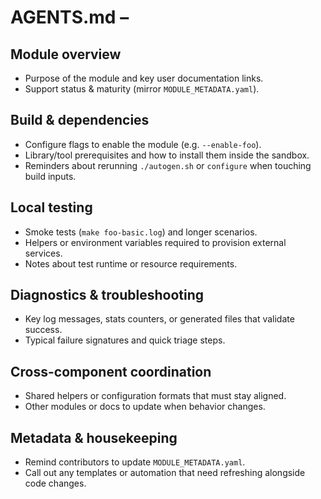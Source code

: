 # AGENTS.md – <module name>

## Module overview
- Purpose of the module and key user documentation links.
- Support status & maturity (mirror `MODULE_METADATA.yaml`).

## Build & dependencies
- Configure flags to enable the module (e.g. `--enable-foo`).
- Library/tool prerequisites and how to install them inside the sandbox.
- Reminders about rerunning `./autogen.sh` or `configure` when touching build
  inputs.

## Local testing
- Smoke tests (`make foo-basic.log`) and longer scenarios.
- Helpers or environment variables required to provision external services.
- Notes about test runtime or resource requirements.

## Diagnostics & troubleshooting
- Key log messages, stats counters, or generated files that validate success.
- Typical failure signatures and quick triage steps.

## Cross-component coordination
- Shared helpers or configuration formats that must stay aligned.
- Other modules or docs to update when behavior changes.

## Metadata & housekeeping
- Remind contributors to update `MODULE_METADATA.yaml`.
- Call out any templates or automation that need refreshing alongside code
  changes.
